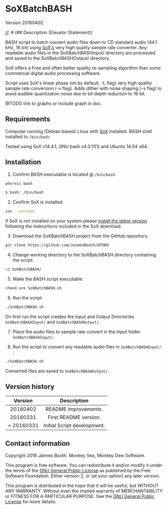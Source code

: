 SoXBatchBASH
============
Version 20160402

[//]: # (## Description (Elevator Statement))

BASH script to batch convert audio files down to CD standard audio (44.1 kHz, 16 bit) using [SoX's](http://sox.sourceforge.net/ "SoX's Homepage") very high quality sample rate converter. Any readable audio files in the SoXBatchBASHInput/ directory are processed and saved to the SoXBatchBASHOutput/ directory.

SoX offers a Free and often better quality re-sampling algorithm than some commercial digital audio processing software.

[//]: # (## New and special in this release)

Script uses SoX's linear phase (on by default, -L flag) very high quality sample rate conversion (-v flag). Adds dither with noise shaping (-s flag) to avoid audible quantization noise due to bit depth reduction to 16 bit.

@TODO link to graphs or include graph in doc.

## Requirements
[//]: # (Hardware and software requirements)
Computer running (Debian based) Linux with [SoX](http://sox.sourceforge.net/ "SoX's Hompage") installed. BASH shell installed to `/bin/bash`.

Tested using SoX v14.4.1, GNU bash v4.3.11(1) and Ubuntu 14.04 x64.


## Installation
[//]: # (Installation instructions, getting started tips, and documentation)
1. Confirm BASH executable is located @ `/bin/bash`.
  ```bash
  whereis bash

  $ bash: /bin/bash
  ```

2. Confirm SoX is installed.
  ```bash
  sox --version
  ```

  If SoX is not installed on your system please [install the latest version](https://sourceforge.net/projects/sox/files/sox/ "SoX's SourceForge Download Page") following the instructions included in the SoX download.

3. Download the SoXBatchBASH project from the GitHub repository.

  ```bash
  git clone https://github.com/JaimesBooth/@TODO
  ```

4. Change working directory to the SoXBatchBASH directory containing the script:

  ```bash
  cd SoXBatchBASH/
  ```

5. Make the BASH script executable:

  ```bash
  chmod u+x SoXBatchBASH.sh
  ```

6. Run the script:

  ```bash
  ./SoXBatchBASH.sh
  ```

  On first run the script creates the Input and Output Directories `SoXBatchBASHInput/` and `SoXBatchBASHOutput/`.

7. Place the audio files to sample rate convert in the Input folder `SoXBatchBASHInput/`.

8. Run the script to convert any readable audio files in `SoXBatchBASHInput/` :

  ```bash
  ./SoXBatchBASH.sh
  ```

  Converted files are saved to `SoXBatchBASHOutput/`.

[//]: # (## Important known problems)

## Version history

|Version        | Description     |
| :----------:  | :-------------: |
|20160402     | README improvements. |
|20160331     | First README version. |
|< 20160331   | Initial Script development. |

[//]: # (## Pricing information)

## Contact information

[//]: # (## Date or copyright date, and other legal information)
[//]: # (## License)

Copyright 2016 Jaimes Booth. Monkey Sea, Monkey Dew Software.

This program is free software. You can redistribute it and/or modify it under the terms of the [GNU General Public License](https://gnu.org/licenses/gpl.html "GNU General Public License") as published by the Free Software Foundation. Either version 2, or (at your option) any later version.

This program is distributed in the hope that it will be useful, but WITHOUT ANY WARRANTY. Without even the implied warranty of MERCHANTABILITY or FITNESS FOR A PARTICULAR PURPOSE. See the [GNU General Public License](https://gnu.org/licenses/gpl.html "GNU General Public License") for more details.

<!--
Readme Template
===============
http://www.mactech.com/articles/mactech/Vol.14/14.10/WritingAReadMeFile/index.html
http://stackoverflow.com/questions/2304863/how-to-write-a-good-readme
http://git.savannah.gnu.org/cgit/make.git/tree/README.template
http://svn.apache.org/repos/asf/httpd/httpd/trunk/README

## Product name and version number

## Company name

## Elevator statement

## New and special in this release

## Hardware and software requirements

## Installation instructions, getting started tips, and documentation

## Important known problems

## Version history

## Pricing information

## Contact information

## Date or copyright date, and other legal information


# ReadMe Checklist

Creating a great ReadMe file requires far more perspiration than talent. Here's a checklist to sweat over as you finish a ReadMe file; if the document meets the requirements on this list, it's probably ready to ship.

    The ReadMe file makes it a complete no-brainer to figure out your company's name (or the programmer's name), the application's name, and the version number.
    The ReadMe file includes the release date of the software.
    The ReadMe file contains reasonably complete contact information.
    Readers of the file can easily determine pricing information (for some commercial software, this criteria isn't necessary, but for shareware it's terrifically important).
    The first screen of the document has a description of what the software is and why it's cool.
    The ReadMe file mentions new features in this particular release of the program.
    The ReadMe file notes system and hardware requirements for the software.
    The ReadMe file contains installation instructions, tips and tricks, documentation, and a version history (or if it doesn't, it refers readers to other documents that do contain this information).
    The application's name is spelled consistently throughout the ReadMe file (make sure you have also spelled the company name consistently).
    The file format is SimpleText (or, if not, you have a good reason for using something else).
    If feasible, the document is unlocked so that readers can freely copy information and access URLs.
    The file's name is descriptive (ReadMe alone is not sufficiently descriptive).
    The font styles and overall layout are appropriate for onscreen reading.
    You have followed the seven steps to writing success outlined in this article.
-->
